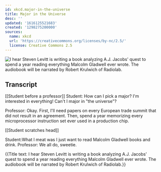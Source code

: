 ```yaml
---
id: xkcd.major-in-the-universe
title: Major in the Universe
desc: ''
updated: '1616125521683'
created: '1298275200000'
sources:
  name: xkcd
  url: 'https://creativecommons.org/licenses/by-nc/2.5/'
  license: Creative Commons 2.5
---
```

![I hear Steven Levitt is writing a book analyzing A.J. Jacobs' quest to spend a year reading everything Malcolm Gladwell ever wrote. The audiobook will be narrated by Robert Krulwich of Radiolab.](https://imgs.xkcd.com/comics/major_in_the_universe.png)

## Transcript
[[Student before a professor]]
Student: How can I pick a major? I'm interested in everything! Can't I major in "the universe"?

Professor: Okay. First, I'll need papers on every European trade summit that did not result in an agreement. Then, spend a year memorizing every microprocessor instruction set ever used in a production chip.

[[Student scratches head]]

Student:What I meat was I just want to read Malcolm Gladwell books and drink.
Professor: We all do, sweetie.

{{Title text: I hear Steven Levitt is writing a book analyzing A.J. Jacobs' quest to spend a year reading everything Malcolm Gladwell ever wrote. The audiobook will be narrated by Robert Krulwich of Radiolab.}}
